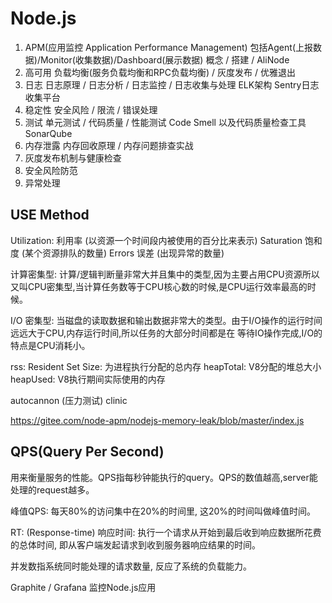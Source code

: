 # Node.js

1. APM(应用监控 Application Performance Management) 包括Agent(上报数据)/Monitor(收集数据)/Dashboard(展示数据)
  概念 / 搭建 / AliNode
2. 高可用
  负载均衡(服务负载均衡和RPC负载均衡) / 灰度发布 / 优雅退出
3. 日志
  日志原理 / 日志分析 / 日志监控 / 日志收集与处理
  ELK架构 Sentry日志收集平台
4. 稳定性
  安全风险 / 限流 / 错误处理
5. 测试
  单元测试 / 代码质量 / 性能测试
  Code Smell 以及代码质量检查工具 SonarQube
6. 内存泄露
  内存回收原理 / 内存问题排查实战
7. 灰度发布机制与健康检查
8. 安全风险防范
9. 异常处理

## USE Method

  Utilization: 利用率 (以资源一个时间段内被使用的百分比来表示)
  Saturation  饱和度  (某个资源排队的数量)
  Errors      误差    (出现异常的数量)

  计算密集型: 计算/逻辑判断量非常大并且集中的类型,因为主要占用CPU资源所以又叫CPU密集型,当计算任务数等于CPU核心数的时候,是CPU运行效率最高的时候。

  I/O 密集型: 当磁盘的读取数据和输出数据非常大的类型。由于I/O操作的运行时间远远大于CPU,内存运行时间,所以任务的大部分时间都是在
  等待IO操作完成,I/O的特点是CPU消耗小。

  rss: Resident Set Size: 为进程执行分配的总内存
  heapTotal:    V8分配的堆总大小
  heapUsed:     V8执行期间实际使用的内存


  autocannon (压力测试)
  clinic

  https://gitee.com/node-apm/nodejs-memory-leak/blob/master/index.js

## QPS(Query Per Second)

  用来衡量服务的性能。QPS指每秒钟能执行的query。QPS的数值越高,server能处理的request越多。

  峰值QPS: 每天80%的访问集中在20%的时间里, 这20%的时间叫做峰值时间。

  RT: (Response-time) 响应时间: 执行一个请求从开始到最后收到响应数据所花费的总体时间, 即从客户端发起请求到收到服务器响应结果的时间。

  并发数指系统同时能处理的请求数量, 反应了系统的负载能力。

  Graphite / Grafana 监控Node.js应用